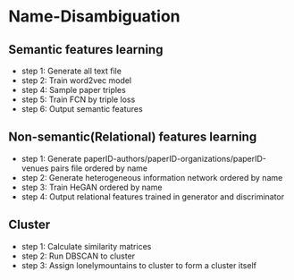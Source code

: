 # Name-Disambiguation

## Semantic features learning

-   step 1: Generate all text file
-   step 2: Train word2vec model
-   step 4: Sample paper triples
-   step 5: Train FCN by triple loss
-   step 6: Output semantic features

## Non-semantic(Relational) features learning

-   step 1: Generate paperID-authors/paperID-organizations/paperID-venues pairs file ordered by name
-   step 2: Generate heterogeneous information network ordered by name
-   step 3: Train HeGAN ordered by name
-   step 4: Output relational features trained in generator and discriminator

## Cluster

-   step 1: Calculate similarity matrices
-   step 2: Run DBSCAN to cluster
-   step 3: Assign lonelymountains to cluster to form a cluster itself
